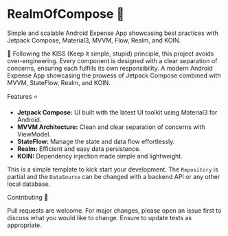 # RealmOfCompose :crown:
Simple and scalable Android Expense App showcasing best practices with Jetpack Compose, Material3, MVVM, Flow, Realm, and KOIN.

🚀 Following the KISS (Keep it simple, stupid) principle, this project avoids over-engineering. Every component is designed with a clear separation of concerns, ensuring each fulfills its own responsibility.
A modern Android Expense App showcasing the prowess of Jetpack Compose combined with MVVM, StateFlow, Realm, and KOIN.

Features :star:

* **Jetpack Compose:** UI built with the latest UI toolkit using Material3 for Android.
* **MVVM Architecture:** Clean and clear separation of concerns with ViewModel.
* **StateFlow:** Manage the state and data flow effortlessly.
* **Realm:** Efficient and easy data persistence.
* **KOIN:** Dependency injection made simple and lightweight.


This is a simple template to kick start your development.
The `Repository` is partial and the `DataSource` can be changed with a backend API or any other local database. 

Contributing :handshake:

Pull requests are welcome. For major changes, please open an issue first to discuss what you would like to change. Ensure to update tests as appropriate.